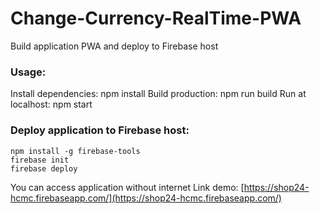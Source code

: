 # Change-Currency-RealTime-PWA
Build application PWA and deploy to Firebase host

### Usage:

Install dependencies: npm install 
Build production: npm run build
Run at localhost: npm start

### Deploy application to Firebase host:

```
npm install -g firebase-tools
firebase init
firebase deploy
```
You can access application without internet
Link demo: [https://shop24-hcmc.firebaseapp.com/](https://shop24-hcmc.firebaseapp.com/)
